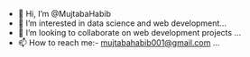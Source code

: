 - 👋 Hi, I’m @MujtabaHabib
- 👀 I’m interested in data science and web development...
- 💞️ I’m looking to collaborate on web development projects ...
- 📫 How to reach me:- mujtabahabib001@gmail.com ...

<!---
MujtabaHabib/MujtabaHabib is a ✨ special ✨ repository because its `README.md` (this file) appears on your GitHub profile.
You can click the Preview link to take a look at your changes.
--->
